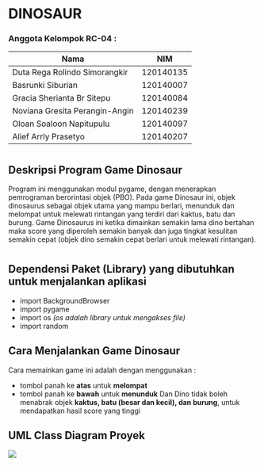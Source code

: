 # DINOSAUR
### Anggota Kelompok RC-04 :
| Nama  | NIM |
| ------------- | ------------- |
| Duta Rega Rolindo Simorangkir  | 120140135  |
| Basrunki Siburian  | 120140007  |
| Gracia Sherianta Br Sitepu  | 120140084  |
| Noviana Gresita Perangin-Angin  | 120140239  |
| Oloan Soaloon Napitupulu  | 120140097  |
| Alief Arrly Prasetyo  | 120140207  |

#
## Deskripsi Program Game Dinosaur
Program ini menggunakan modul pygame, dengan menerapkan pemrograman berorintasi objek (PBO). Pada game Dinosaur ini, objek dinosaurus sebagai objek utama yang mampu berlari, menunduk dan melompat untuk melewati rintangan yang terdiri dari kaktus, batu dan burung. Game Dinosaurus ini ketika dimainkan semakin lama dino bertahan maka score yang diperoleh semakin banyak dan juga tingkat kesulitan semakin cepat (objek dino semakin cepat berlari untuk melewati rintangan).

#
## Dependensi Paket (Library) yang dibutuhkan untuk menjalankan aplikasi
- import BackgroundBrowser
- import pygame
- import os _(os adalah library untuk mengakses file)_
- import random


## Cara Menjalankan Game Dinosaur
Cara memainkan game ini adalah dengan menggunakan :
- tombol panah ke **atas** untuk **melompat**
- tombol panah ke **bawah** untuk **menunduk**
Dan Dino tidak boleh menabrak objek **kaktus, batu (besar dan kecil), dan burung**, untuk mendapatkan hasil score yang tinggi


## UML Class Diagram Proyek
   ![](https://user-images.githubusercontent.com/90511661/171586061-8b8d0466-a3cf-424f-af88-3912b6e11076.jpeg)
